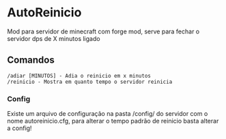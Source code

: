 # AutoReinicio 
Mod para servidor de minecraft com forge mod, serve para fechar o servidor dps de X minutos ligado

## Comandos
`/adiar [MINUTOS] - Adia o reinicio em x minutos`  
`/reinicio - Mostra em quanto tempo o servidor reinicia`

### Config
Existe um arquivo de configuração na pasta /config/ do servidor com o nome autoreinicio.cfg, para alterar o tempo padrão de reinicio basta alterar a config!